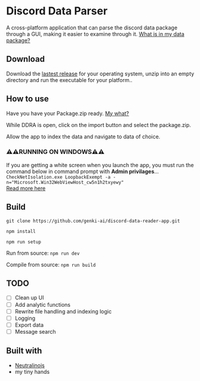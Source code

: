 # Discord Data Parser

A cross-platform application that can parse the discord data package through a GUI, making it easier to examine through it.
[What is in my data package?](https://support.discord.com/hc/en-us/articles/360004957991-Your-Discord-Data-Package)

## Download

Download the [lastest release](https://github.com/genki-ai/discord-data-reader-app/releases) for your operating system, unzip into an empty directory and run the executable for your platform..


## How to use

Have you have your Package.zip ready. [My what?](https://support.discord.com/hc/en-us/articles/360004027692-Requesting-a-Copy-of-your-Data)

While DDRA is open, click on the import button and select the package.zip.

Allow the app to index the data and navigate to data of choice.

### ⚠️⚠️RUNNING ON WINDOWS⚠️⚠️
If you are getting a white screen when you launch the app, you must run the command below in command prompt with __**Admin privilages**__...  <br />
`CheckNetIsolation.exe LoopbackExempt -a -n="Microsoft.Win32WebViewHost_cw5n1h2txyewy"` <br />
[Read more here](https://neutralino.js.org/docs/getting-started/your-first-neutralinojs-app/#step-1-creating-a-new-app)


## Build

`git clone https://github.com/genki-ai/discord-data-reader-app.git` 

`npm install`

`npm run setup`

Run from source: `npm run dev`

Compile from source: `npm run build`

## TODO

- [ ] Clean up UI
- [ ] Add analytic functions
- [ ] Rewrite file handling and indexing logic
- [ ] Logging
- [ ] Export data
- [ ] Message search

## Built with

- [Neutralinojs](https://github.com/neutralinojs/neutralinojs)
- my tiny hands
